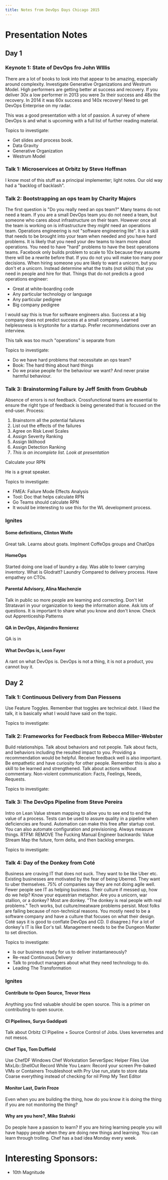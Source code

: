 ```yaml
---
title: Notes from DevOps Days Chicago 2015
---
```

# Presentation Notes

## Day 1

### Keynote 1: State of DevOps fro John WIllis

There are a lot of books to look into that appear to be amazing, especially around complexity. Investigate Generative Organizations and Westrum Model. High performers are getting better at success and recovery. If you deliver 30x a low performer in 2013 you were 3x their success and 48x the recovery. In 2014 it was 60x success and 140x recovery! Need to get DevOps Enterprise on my radar.

This was a good presentation with a lot of passion. A survey of where DevOps is and what is upcoming with a full list of further reading material.

Topics to investigate:

*   Get slides and process book.
*   Data Gravity
*   Generative Organization
*   Westrum Model

### Talk 1: Microservices at Orbitz by Steve Hoffman

I know most of this stuff as a principal implementer; light notes. Our old way had a "backlog of backlash".

### Talk 2: Bootstrapping an ops team by Charity Majors

The first question is "Do you really need an ops team?" Many teams do not need a team. If you are a small DevOps team you do not need a team, but someone who cares about infrastructure on their team. However once all the team is working on is infrastructure they _might_ need an operations team. Operations engineering is not "software engineering lite". It is a skill that needs to be brought into your team when needed and you have hard problems. It is likely that you need your dev teams to learn more about operations. You need to have "hard" problems to have the best operations teams. Facebook only builds problem to scale to 10x because they assume there will be a rewrite before that. If you do not you will make too many poor decisions. When hiring someone you are likely to want a unicorn, but you don't et a unicorn. Instead determine what the traits (not skills) that you need in people and hire for that. Things that do not predicts a good operations engineer:

*   Great at white-boarding code
*   Any particular technology or language
*   Any particular pedigree
*   Big company pedigree

I would say this is true for software engineers also. Success at a big company does not predict success at a small company. Learned helplessness is kryptonite for a startup. Prefer recommendations over an interview.

This talk was too much "operations" is separate from

Topics to investigate:

*   Do we have hard problems that necessitate an ops team?
*   Book: The hard thing about hard things
*   Do we praise people for the behaviour we want? And never praise harmful behaviour.

### Talk 3: Brainstorming Failure by Jeff Smith from Grubhub

Absence of errors is not feedback. Crossfunctional teams are essential to ensure the right type of feedback is being generated that is focused on the end-user. Process:

1.  Brainstorm all the potential failures
2.  List out the effects of the failures
3.  Agree on Risk Level Scales
4.  Assign Severity Ranking
5.  Assign liklihood
6.  Assign Detection Ranking
7.  _This is an incomplete list. Look at presentation_

Calculate your RPN

He is a great speaker.

Topics to investigate:

*   FMEA: Failure Mode Effects Analysis
*   Tool: Doc that helps calculate RPN
*   Go Teams should calculate RPN
*   It would be interesting to use this for the WL development process.

### Ignites

#### Some definitions, Clinton Wolfe

Great talk. Learns about goats. Implment CoffeOps groups and ChatOps

#### HomeOps

Started doing one load of laundry a day. Was able to lower carrying inventory. What is Glodratt? Laundry Compared to delivery process. Have empathey on CTOs.

#### Parental Advisory, Alina Machenzie

Talk in public so more people are learning and correcting. Don't let Stratavari in your organization to keep the information alone. Ask lots of questions. It is important to share what you know and don't know. Check out Apprenticeship Patterns

#### QA in DevOps, Alejandro Remierez

QA is in

#### What DevOps is, Leon Fayer

A rant on what DevOps is. DevOps is not a thing, it is not a product, you cannot buy it.

## Day 2

### Talk 1: Continuous Delivery from Dan Piessens

Use Feature Toggles. Remember that toggles are technical debt. I liked the talk, it is basically what I would have said on the topic.

Topics to investigate:

### Talk 2: Frameworks for Feedback from Rebecca Miller-Webster

Build relationships. Talk about behaviors and not people. Talk about facts, and behaviors including the resulted impact to you. Providing a recommendation would be helpful. Receive feedback well is also important. Be empathetic and have curiosity for other people. Remember this is also a skill to be learned and strengthened. Talk about actions without commentary. Non-violent communication: Facts, Feelings, Needs, Requests.

Topics to investigate:

### Talk 3: The DevOps Pipeline from Steve Pereira

Intro on Lean Value stream mapping to allow you to see end to end the value of a process. Tests can be used to assure quality in a pipeline when deficiencies are found. Automation can make this free after startup cost. You can also automate configuration and previsioning. Always measure things. RTFM: REMOVE The Fucking Manual Engineer backwards: Value Stream Map the future, form delta, and then backlog emerges.

Topics to investigate:

### Talk 4: Day of the Donkey from Coté

Business are craving IT that does not suck. They want to be like Uber etc. Existing businesses are motivated by the fear of being Uberred. They want to uber themselves. 75% of companies say they are not doing agile well. Fewer people see IT as helping business. Their culture if messed up, how do we help? Know your equestrian metaphor. Are you a unicorn, war stallion, or a donkey? Most are donkey. "The donkey is real people with real problems." Tech works, but culture/meatware problems persist. Most folks are failing because of non-technical reasons. You mostly need to be a software company and have a culture that focuses on what their design. Coté says it is good to conflate DevOps and CD. (I disagree.) For a lot of donkey's IT is like Eor's tail. Management needs to be the Dungeon Master to set direction.

Topics to investigate:

*   Is our business ready for us to deliver instantaneously?
*   Re-read Continuous Delivery
*   Talk to product managers about what they need technology to do.
*   Leading The Transformation

### Ignites

#### Contribute to Open Source, Trevor Hess

Anything you find valuable should be open source. This is a primer on contributing to open source.

#### CI Pipelines, Surya Gaddipati

Talk about Orbitz CI Pipeline + Source Control of Jobs. Uses kevernetes and not mesos.

#### Chef Tips, Tom Duffield

Use ChefDF Windows Chef Workstation ServerSpec Helper Files Use MixLib::ShellOut Record While You Learn: Record your screen Pre-baked VMs or Containers Troubleshoot with Pry Use run_state to store data Coarse everything instead of checking for nil Pimp My Text Editor

#### Monitor Last, Darin Froze

Even when you are building the thing, how do you know it is doing the thing if you are not monitoring the thing?

#### Why are you here?, Mike Stahnki

Do people have a passion to learn? If you are hiring learning people you will have happy people when they are doing new things and learning. You can learn through trolling. Chef has a bad idea Monday every week.

# Interesting Sponsors:

*   10th Magnitude